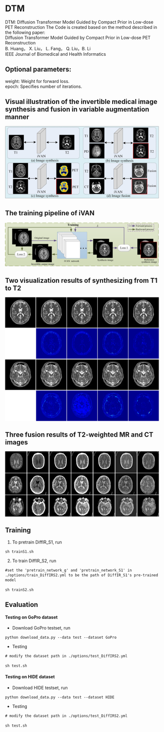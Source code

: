 # DTM
DTM: Diffusion Transformer Model Guided by Compact Prior in Low-dose PET Reconstruction
The Code is created based on the method described in the following paper:     
Diffusion Transformer Model Guided by Compact Prior in Low-dose PET Reconstruction    
B. Huang， X. Liu， L. Fang， Q. Liu，B. Li  
IEEE Journal of Biomedical and Health Informatics            

## Optional parameters:  
weight: Weight for forward loss.   
epoch: Specifies number of iterations.

## Visual illustration of the invertible medical image synthesis and fusion in variable augmentation manner
 <div align="center"><img src="https://github.com/yqx7150/iVAN/blob/main/figs/Fig2.jpg"> </div>
 
## The training pipeline of iVAN
 <div align="center"><img src="https://github.com/yqx7150/iVAN/blob/main/figs/Fig3.png"> </div>
 
## Two visualization results of synthesizing from T1 to T2
 <div align="center"><img src="https://github.com/yqx7150/iVAN/blob/main/figs/Fig6.jpg"> </div>
 
## Three fusion results of T2-weighted MR and CT images
 <div align="center"><img src="https://github.com/yqx7150/iVAN/blob/main/figs/Fig9.jpg"> </div>


## Training

1. To pretrain DiffIR_S1, run
```
sh trainS1.sh
```

2. To train DiffIR_S2, run
```
#set the 'pretrain_network_g' and 'pretrain_network_S1' in ./options/train_DiffIRS2.yml to be the path of DiffIR_S1's pre-trained model

sh trainS2.sh

```

## Evaluation

#### Testing on GoPro dataset

- Download GoPro testset, run
```
python download_data.py --data test --dataset GoPro
```

- Testing
```
# modify the dataset path in ./options/test_DiffIRS2.yml

sh test.sh 
```

#### Testing on HIDE dataset

- Download HIDE testset, run
```
python download_data.py --data test --dataset HIDE
```

- Testing
```
# modify the dataset path in ./options/test_DiffIRS2.yml

sh test.sh
```
